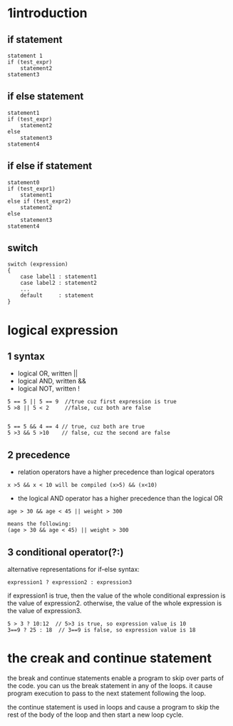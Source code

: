 # 1introduction

## if statement
~~~
statement 1
if (test_expr)
    statement2
statement3
~~~

## if else statement
~~~
statement1
if (test_expr)
    statement2
else
    statement3
statement4
~~~

## if else if statement
~~~
statement0
if (test_expr1)
    statement1
else if (test_expr2)
    statement2
else
    statement3
statement4
~~~


## switch
~~~
switch (expression)
{
    case label1 : statement1
    case label2 : statement2
    ...
    default     : statement
}
~~~

# logical expression

## 1 syntax
* logical OR, written ||
* logical AND, written &&
* logical NOT, written !

~~~
5 == 5 || 5 == 9  //true cuz first expression is true
5 >8 || 5 < 2     //false, cuz both are false


5 == 5 && 4 == 4 // true, cuz both are true
5 >3 && 5 >10    // false, cuz the second are false
~~~

## 2 precedence
* relation operators have a higher precedence than logical operators
~~~
x >5 && x < 10 will be compiled (x>5) && (x<10)
~~~

* the logical AND operator has a higher precedence than the logical OR
~~~
age > 30 && age < 45 || weight > 300

means the following:
(age > 30 && age < 45) || weight > 300
~~~

## 3 conditional operator(?:)
alternative representations for if-else
syntax:
~~~
expression1 ? expression2 : expression3
~~~
if expression1 is true, then the value of the whole conditional expression is the value of expression2. otherwise, the value of the whole expression is the value of expression3.

~~~
5 > 3 ? 10:12  // 5>3 is true, so expression value is 10
3==9 ? 25 : 18  // 3==9 is false, so expression value is 18
~~~

# the creak and continue statement
the break and continue statements enable a program to skip over parts of the code. you can us the break statement in any of the loops. it cause program execution to pass to the next statement following the loop.

the continue statement is used in loops and cause a program to skip the rest of the body of the loop and then start a new loop cycle.
